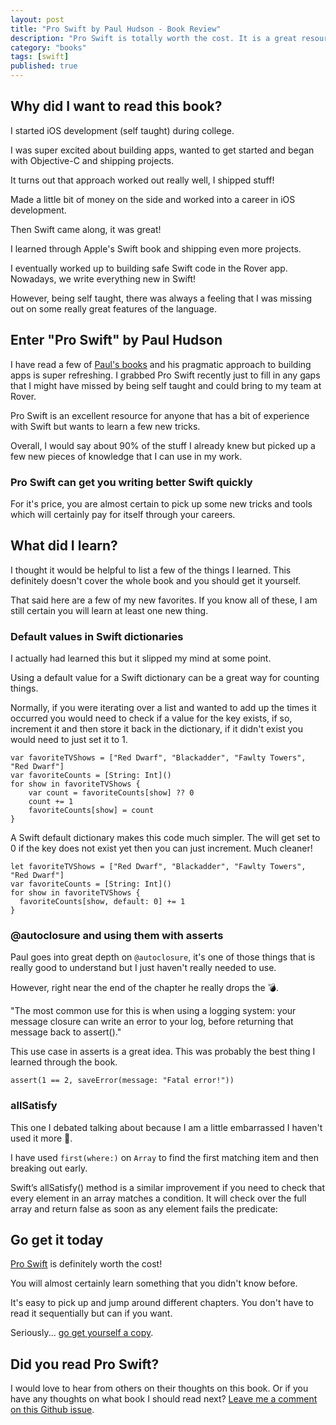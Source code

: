 ```yaml
---
layout: post
title: "Pro Swift by Paul Hudson - Book Review"
description: "Pro Swift is totally worth the cost. It is a great resource for people already writing Swift in apps and want to learn a few new things."
category: "books"
tags: [swift]
published: true
---
```


## Why did I want to read this book?

I started iOS development (self taught) during college.

I was super excited about building apps, wanted to get started and began with Objective-C and shipping projects.

It turns out that approach worked out really well, I shipped stuff!

Made a little bit of money on the side and worked into a career in iOS development.

Then Swift came along, it was great!

I learned through Apple's Swift book and shipping even more projects.

I eventually worked up to building safe Swift code in the Rover app.  Nowadays, we write everything new in Swift!

However, being self taught, there was always a feeling that I was missing out on some really great features of the language.

## Enter "Pro Swift" by Paul Hudson

I have read a few of [Paul's books](https://www.hackingwithswift.com/store) and his pragmatic approach to building apps is super refreshing. I grabbed Pro Swift recently just to fill in any gaps that I might have missed by being self taught and could bring to my team at Rover.

Pro Swift is an excellent resource for anyone that has a bit of experience with Swift but wants to learn a few new tricks.

Overall, I would say about 90% of the stuff I already knew but picked up a few new pieces of knowledge that I can use in my work.

### Pro Swift can get you writing better Swift quickly

For it's price, you are almost certain to pick up some new tricks and tools which will certainly pay for itself through your careers.

## What did I learn?

I thought it would be helpful to list a few of the things I learned.
This definitely doesn't cover the whole book and you should get it yourself.

That said here are a few of my new favorites. If you know all of these, I am still certain you will learn at least one new thing.

### Default values in Swift dictionaries

I actually had learned this but it slipped my mind at some point.

Using a default value for a Swift dictionary can be a great way for counting things.

Normally, if you were iterating over a list and wanted to add up the times it occurred you would need to check if a value for the key exists, if so, increment it and then store it back in the dictionary, if it didn't exist you would need to just set it to 1.

```
var favoriteTVShows = ["Red Dwarf", "Blackadder", "Fawlty Towers", "Red Dwarf"]
var favoriteCounts = [String: Int]()
for show in favoriteTVShows {
    var count = favoriteCounts[show] ?? 0
    count += 1
    favoriteCounts[show] = count
}
```

A Swift default dictionary makes this code much simpler. The will get set to 0 if the key does not exist yet then you can just increment. Much cleaner!

```
let favoriteTVShows = ["Red Dwarf", "Blackadder", "Fawlty Towers", "Red Dwarf"]
var favoriteCounts = [String: Int]()
for show in favoriteTVShows {
  favoriteCounts[show, default: 0] += 1
}
```

### @autoclosure and using them with asserts

Paul goes into great depth on `@autoclosure`, it's one of those things that is really good to understand but I just haven't really needed to use.

However, right near the end of the chapter he really drops the 💣.

"The most common use for this is when using a logging system: your message closure can write an error to your log, before returning that message back to assert()."

This use case in asserts is a great idea. This was probably the best thing I learned through the book.

`assert(1 == 2, saveError(message: "Fatal error!"))`

### allSatisfy

This one I debated talking about because I am a little embarrassed I haven't used it more 🙈.

I have used `first(where:)` on `Array` to find the first matching item and then breaking out early.

Swift’s allSatisfy() method is a similar improvement if you need to check that every element in an array matches a condition. It will check over the full array and return false as soon as any element fails the predicate:

## Go get it today

[Pro Swift](https://www.hackingwithswift.com/store/pro-swift) is definitely worth the cost!

You will almost certainly learn something that you didn't know before.

It's easy to pick up and jump around different chapters. You don't have to read it sequentially but can if you want.

Seriously... [go get yourself a copy](https://www.hackingwithswift.com/store/pro-swift).

## Did you read Pro Swift?

I would love to hear from others on their thoughts on this book. Or if you have any thoughts on what book I should read next?
[Leave me a comment on this Github issue](https://github.com/kevinvanderlugt/kevinvanderlugt.github.io/issues/10).